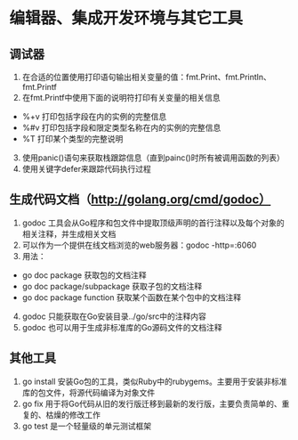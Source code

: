 # 编辑器、集成开发环境与其它工具

## 调试器
1. 在合适的位置使用打印语句输出相关变量的值：fmt.Print、fmt.Println、fmt.Printf
2. 在fmt.Printf中使用下面的说明符打印有关变量的相关信息
  * %+v 打印包括字段在内的实例的完整信息
  * %#v 打印包括字段和限定类型名称在内的实例的完整信息
  * %T 打印某个类型的完整说明
3. 使用panic()语句来获取栈跟踪信息（直到painc()时所有被调用函数的列表）
4. 使用关键字defer来跟踪代码执行过程

## 生成代码文档（http://golang.org/cmd/godoc）
1. godoc 工具会从Go程序和包文件中提取顶级声明的首行注释以及每个对象的相关注释，并生成相关文档
2. 可以作为一个提供在线文档浏览的web服务器：godoc -http=:6060
3. 用法：
  * go doc package 获取包的文档注释
  * go doc package/subpackage 获取子包的文档注释
  * go doc package function 获取某个函数在某个包中的文档注释
4. godoc 只能获取在Go安装目录../go/src中的注释内容
5. godoc 也可以用于生成非标准库的Go源码文件的文档注释

## 其他工具
1. go install 安装Go包的工具，类似Ruby中的rubygems。主要用于安装非标准库的包文件，将源代码编译为对象文件
2. go fix 用于将Go代码从旧的发行版迁移到最新的发行版，主要负责简单的、重复的、枯燥的修改工作
3. go test 是一个轻量级的单元测试框架